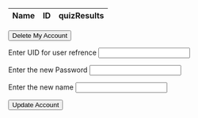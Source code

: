 <table>
    <thead>
        <tr>
            <th>Name</th>
            <th>ID</th>
            <th>quizResults</th>
        </tr>
    </thead>
    <tbody id="result">
    </tbody>
</table>

<script type="module">
    const url = 'http://127.0.0.1:8086/api/users/';
    // prepare HTML result container for new output
    const resultContainer = document.getElementById("result");
    const options = {
        mode: 'cors', // no-cors, cors, same-origin
        credentials: 'include', // include, same-origin, omit
        headers: {
            'Content-Type': 'application/json'
        },
        method: 'GET', // Override the method property
        cache: 'no-cache', // Set the cache property
    };

    // fetch the API
    fetch(url, options)
        // response is a RESTful "promise" on any successful fetch
        .then(response => {
            // check for response errors and display
            if (response.status !== 200) {
                const errorMsg = 'Database response error: ' + response.status;
                window.location.href = "http://127.0.0.1:4200/student/2024/01/31/403error.html";
                console.log(errorMsg);
                const tr = document.createElement("tr");
                const td = document.createElement("td");
                td.innerHTML = errorMsg;
                tr.appendChild(td);
                resultContainer.appendChild(tr);
                return;
            }
            // valid response will contain JSON data
            response.json().then(data => {
                console.log(data);
                for (const row of data) {
                    // tr and td build out for each row
                    const tr = document.createElement("tr");
                    const name = document.createElement("td");
                    const id = document.createElement("td");
                    const _quizResults = document.createElement("td")
                    // data is specific to the API
                    name.innerHTML = row.name;
                    id.innerHTML = row.uid;
                    _quizResults.innerHTML = row.quizResults;
                    // this builds td's into tr
                    tr.appendChild(name);
                    tr.appendChild(id);
                    tr.appendChild(_quizResults);
                    // append the row to table
                    resultContainer.appendChild(tr);
                }
            })
            // catch fetch errors (i.e., ACCESS to server blocked)
            .catch(err => {
                console.error(err);
                const tr = document.createElement("tr");
                const td = document.createElement("td");
                td.innerHTML = err + ": " + url;
                tr.appendChild(td);
                resultContainer.appendChild(tr);
            ;
            });
        });
</script>


<button onclick="deleteUser()">Delete My Account</button>



<script>
    function deleteUser() {
        // You can add your logic for deleting the user here
        console.log("in function");
        const url = 'http://127.0.0.1:8086/api/users/';
        window.location.href = "http://127.0.0.1:4200/student/2024/01/31/403error.html";
        const options = {
            mode: 'cors', // no-cors, cors, same-origin
            credentials: 'include', // include, same-origin, omit
            headers: {
                'Content-Type': 'application/json'
            },
            method: 'DELETE', // Override the method property
            cache: 'no-cache', // Set the cache property
        };
        fetch(url, options)
        // response is a RESTful "promise" on any successful fetch
        .then(response => {
            // check for response errors and display
            if (response.status !== 200) {
                const errorMsg = 'Database response error: ' + response.status;
                window.location.href = "http://127.0.0.1:4200/student/2024/01/31/403error.html";
                console.log(errorMsg);
                const tr = document.createElement("tr");
                const td = document.createElement("td");
                td.innerHTML = errorMsg;
                tr.appendChild(td);
                resultContainer.appendChild(tr);
                return;
            }
            // valid response will contain JSON data
            response.json().then(data => {
                console.log("worked");
                console.log(data);
                 window.location.href = "http://127.0.0.1:4200/student/2024/01/30/DataTable.html";
            })
            // catch fetch errors (i.e., ACCESS to server blocked)
            .catch(err => {
                console.error(err);
                const tr = document.createElement("tr");
                const td = document.createElement("td");
                td.innerHTML = err + ": " + url;
                tr.appendChild(td);
                resultContainer.appendChild(tr);
            ;
            });
        });

        
    }
        
</script>

<label for="myTextField">Enter UID for user refrence</label>
<input type="text" id="uid" name="uid">

<label for="myTextField">Enter the new Password</label>
<input type="text" id="password" name="password">

<label for="myTextField">Enter the new name</label>
<input type="text" id="name" name="name">

<button type="button" onclick="update_user()">Update Account</button>


<script>
    function update_user(){
      const url = 'http://127.0.0.1:8086/api/users/';
      const body = {
        name: "toby",
        uid: document.getElementById("uid").value,
        password: document.getElementById("password").value,
        name: document.getElementById("name").value,
      };
      console.log(body);
      const AuthOptions = {
                  mode: 'cors', // no-cors, *cors, same-origin
                  credentials: 'include', // include, same-origin, omit
                  headers: {
                      'Content-Type': 'application/json',
                  },
                  method: 'PUT', // Override the method property
                  cache: 'no-cache', // Set the cache property
                  body: JSON.stringify(body)
              };
        // fetch the API
        fetch(url, AuthOptions)
          // response is a RESTful "promise" on any successful fetch
          .then(response => {
            // check for response errors and display
            if (response.status !== 200) {
                window.location.href = "http://127.0.0.1:4200/student/2024/01/31/403error.html";
            }
            // valid response will contain JSON data
            response.json().then(data => {
              // insert whatever code you want here
              window.location.href="http://127.0.0.1:4200/student/2024/01/30/DataTable.html"; // reload pge
            })
        })
        // catch fetch errors (ie ACCESS to server blocked)
        .catch(err => {
          console.log(err)
        });
    }
</script>